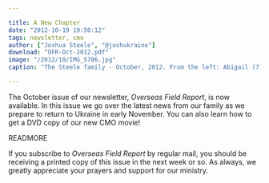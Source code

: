 ```yaml
---

title: A New Chapter
date: "2012-10-19 19:50:12"
tags: newsletter, cmo
author: ["Joshua Steele", "@joshukraine"]
download: "OFR-Oct-2012.pdf"
image: "/2012/10/IMG_5706.jpg"
caption: "The Steele family - October, 2012. From the left: Abigail (7), Hosanna (23 months), Joshua (like 400 months), Kelsie (forever 21), Rebekah (almost 5)."

---
```


The October issue of our newsletter, *Overseas Field Report*, is now available. In this issue we go over the latest news from our family as we prepare to return to Ukraine in early November. You can also learn how to get a DVD copy of our new CMO movie!

READMORE

If you subscribe to *Overseas Field Report* by regular mail, you should be receiving a printed copy of this issue in the next week or so. As always, we greatly appreciate your prayers and support for our ministry.
